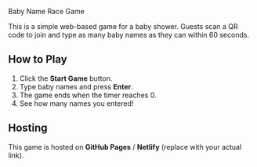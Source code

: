  Baby Name Race Game

This is a simple web-based game for a baby shower. Guests scan a QR code to join and type as many baby names as they can within 60 seconds.

## How to Play
1. Click the **Start Game** button.
2. Type baby names and press **Enter**.
3. The game ends when the timer reaches 0.
4. See how many names you entered!

## Hosting
This game is hosted on **GitHub Pages** / **Netlify** (replace with your actual link).
